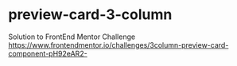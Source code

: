 # preview-card-3-column

Solution to FrontEnd Mentor Challenge https://www.frontendmentor.io/challenges/3column-preview-card-component-pH92eAR2-
